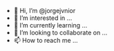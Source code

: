 - 👋 Hi, I’m @jorgejvnior
- 👀 I’m interested in ...
- 🌱 I’m currently learning ...
- 💞️ I’m looking to collaborate on ...
- 📫 How to reach me ...

<!---
jorgejvnior/jorgejvnior is a ✨ special ✨ repository because its `README.md` (this file) appears on your GitHub profile.
You can click the Preview link to take a look at your changes.
--->
